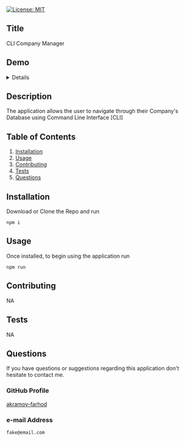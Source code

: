[![License: MIT](https://img.shields.io/badge/License-MIT-yellow.svg)](https://opensource.org/licenses/MIT)

## Title

CLI Company Manager

## Demo

<details>

```
insert media here
and don't forget
to delete this text
```

</details>

## Description

The application allows the user to navigate through their Company's Database using Command Line Interface [CLI]

## Table of Contents

1. [Installation](#Installation)
2. [Usage](#Usage)
3. [Contributing](#Contributing)
4. [Tests](#Tests)
5. [Questions](#Questions)

## Installation

Download or Clone the Repo and run

```
npm i
```

## Usage

Once installed, to begin using the application run

```
npm run
```

## Contributing

NA

## Tests

NA

## Questions

If you have questions or suggestions regarding this application
don't hesitate to contact me.

### GitHub Profile

[akramov-farhod](https://github.com/akramov-farhod "GitHub Profile")

### e-mail Address

    fake@email.com
